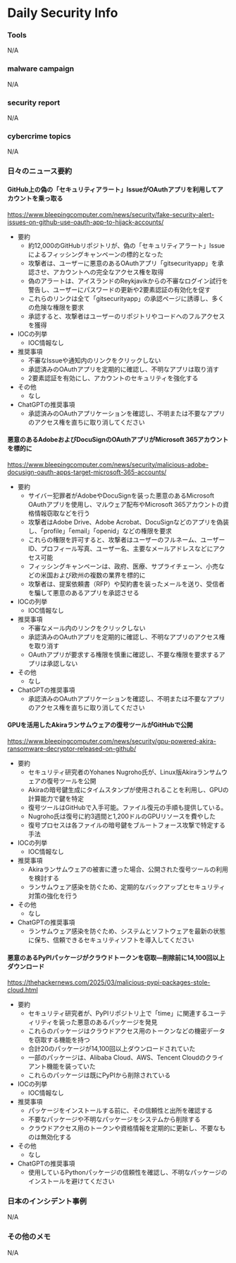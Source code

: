 # Daily Security Info

### Tools
N/A

### malware campaign
N/A

### security report
N/A

### cybercrime topics
N/A

### 日々のニュース要約

#### GitHub上の偽の「セキュリティアラート」IssueがOAuthアプリを利用してアカウントを乗っ取る
https://www.bleepingcomputer.com/news/security/fake-security-alert-issues-on-github-use-oauth-app-to-hijack-accounts/

- 要約
    - 約12,000のGitHubリポジトリが、偽の「セキュリティアラート」Issueによるフィッシングキャンペーンの標的となった
    - 攻撃者は、ユーザーに悪意のあるOAuthアプリ「gitsecurityapp」を承認させ、アカウントへの完全なアクセス権を取得
    - 偽のアラートは、アイスランドのReykjavikからの不審なログイン試行を警告し、ユーザーにパスワードの更新や2要素認証の有効化を促す
    - これらのリンクは全て「gitsecurityapp」の承認ページに誘導し、多くの危険な権限を要求
    - 承認すると、攻撃者はユーザーのリポジトリやコードへのフルアクセスを獲得
- IOCの列挙
    - IOC情報なし
- 推奨事項
    - 不審なIssueや通知内のリンクをクリックしない
    - 承認済みのOAuthアプリを定期的に確認し、不明なアプリは取り消す
    - 2要素認証を有効にし、アカウントのセキュリティを強化する
- その他
    - なし
- ChatGPTの推奨事項
    - 承認済みのOAuthアプリケーションを確認し、不明または不要なアプリのアクセス権を直ちに取り消してください

#### 悪意のあるAdobeおよびDocuSignのOAuthアプリがMicrosoft 365アカウントを標的に
https://www.bleepingcomputer.com/news/security/malicious-adobe-docusign-oauth-apps-target-microsoft-365-accounts/

- 要約
    - サイバー犯罪者がAdobeやDocuSignを装った悪意のあるMicrosoft OAuthアプリを使用し、マルウェア配布やMicrosoft 365アカウントの資格情報窃取などを行う
    - 攻撃者はAdobe Drive、Adobe Acrobat、DocuSignなどのアプリを偽装し、「profile」「email」「openid」などの権限を要求
    - これらの権限を許可すると、攻撃者はユーザーのフルネーム、ユーザーID、プロフィール写真、ユーザー名、主要なメールアドレスなどにアクセス可能
    - フィッシングキャンペーンは、政府、医療、サプライチェーン、小売などの米国および欧州の複数の業界を標的に
    - 攻撃者は、提案依頼書（RFP）や契約書を装ったメールを送り、受信者を騙して悪意のあるアプリを承認させる
- IOCの列挙
    - IOC情報なし
- 推奨事項
    - 不審なメール内のリンクをクリックしない
    - 承認済みのOAuthアプリを定期的に確認し、不明なアプリのアクセス権を取り消す
    - OAuthアプリが要求する権限を慎重に確認し、不要な権限を要求するアプリは承認しない
- その他
    - なし
- ChatGPTの推奨事項
    - 承認済みのOAuthアプリケーションを確認し、不明または不要なアプリのアクセス権を直ちに取り消してください

#### GPUを活用したAkiraランサムウェアの復号ツールがGitHubで公開
https://www.bleepingcomputer.com/news/security/gpu-powered-akira-ransomware-decryptor-released-on-github/

- 要約
    - セキュリティ研究者のYohanes Nugroho氏が、Linux版Akiraランサムウェアの復号ツールを公開
    - Akiraの暗号鍵生成にタイムスタンプが使用されることを利用し、GPUの計算能力で鍵を特定
    - 復号ツールはGitHubで入手可能。ファイル復元の手順も提供している。
    - Nugroho氏は復号に約3週間と1,200ドルのGPUリソースを費やした
    - 復号プロセスは各ファイルの暗号鍵をブルートフォース攻撃で特定する手法
- IOCの列挙
    - IOC情報なし
- 推奨事項
    - Akiraランサムウェアの被害に遭った場合、公開された復号ツールの利用を検討する
    - ランサムウェア感染を防ぐため、定期的なバックアップとセキュリティ対策の強化を行う
- その他
    - なし
- ChatGPTの推奨事項
    - ランサムウェア感染を防ぐため、システムとソフトウェアを最新の状態に保ち、信頼できるセキュリティソフトを導入してください

#### 悪意のあるPyPIパッケージがクラウドトークンを窃取—削除前に14,100回以上ダウンロード
https://thehackernews.com/2025/03/malicious-pypi-packages-stole-cloud.html

- 要約
    - セキュリティ研究者が、PyPIリポジトリ上で「time」に関連するユーティリティを装った悪意のあるパッケージを発見
    - これらのパッケージはクラウドアクセス用のトークンなどの機密データを窃取する機能を持つ
    - 合計20のパッケージが14,100回以上ダウンロードされていた
    - 一部のパッケージは、Alibaba Cloud、AWS、Tencent Cloudのクライアント機能を装っていた
    - これらのパッケージは既にPyPIから削除されている
- IOCの列挙
    - IOC情報なし
- 推奨事項
    - パッケージをインストールする前に、その信頼性と出所を確認する
    - 不要なパッケージや不明なパッケージをシステムから削除する
    - クラウドアクセス用のトークンや資格情報を定期的に更新し、不要なものは無効化する
- その他
    - なし
- ChatGPTの推奨事項
    - 使用しているPythonパッケージの信頼性を確認し、不明なパッケージのインストールを避けてください

### 日本のインシデント事例
N/A

### その他のメモ
N/A